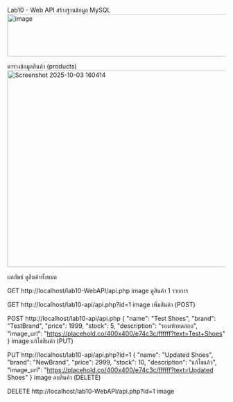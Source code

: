 Lab10 - Web API
สร้างฐานข้อมูล MySQL
<img width="856" height="98" alt="image" src="https://github.com/user-attachments/assets/b16adb10-5a3c-4844-9c81-2d321ea85a48" />

ตารางข้อมูลสินค้า (products)
<img width="1915" height="454" alt="Screenshot 2025-10-03 160414" src="https://github.com/user-attachments/assets/5d6a7fcd-2b38-4070-bb8c-bd7a3fbc2243" />

ผลลัพธ์
ดูสินค้าทั้งหมด

GET http://localhost/lab10-WebAPI/api.php
image
ดูสินค้า 1 รายการ

GET http://localhost/lab10-api/api.php?id=1
image
เพิ่มสินค้า (POST)

POST http://localhost/lab10-api/api.php
{
  "name": "Test Shoes",
  "brand": "TestBrand",
  "price": 1999,
  "stock": 5,
  "description": "รองเท้าทดสอบ",
  "image_url": "https://placehold.co/400x400/e74c3c/ffffff?text=Test+Shoes"
}
image
แก้ไขสินค้า (PUT)

PUT http://localhost/lab10-api/api.php?id=1
{
  "name": "Updated Shoes",
  "brand": "NewBrand",
  "price": 2999,
  "stock": 10,
  "description": "แก้ไขแล้ว",
  "image_url": "https://placehold.co/400x400/e74c3c/ffffff?text=Updated Shoes"
}
image
ลบสินค้า (DELETE)

DELETE http://localhost/lab10-WebAPI/api.php?id=1
image
